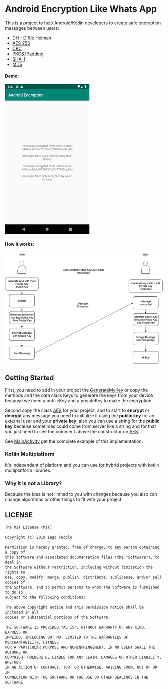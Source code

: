 # Android Encryption Like Whats App
This is a project to help Android/Kotlin developers to create safe encryption messages between users:

 * [DH - Diffie Helman](https://hackernoon.com/algorithms-explained-diffie-hellman-1034210d5100)
 * [AES 256](https://searchsecurity.techtarget.com/definition/Advanced-Encryption-Standard)
 * [CBC](https://searchsecurity.techtarget.com/definition/cipher-block-chaining)
 * [PKCS7Padding](https://en.wikipedia.org/wiki/Padding_(cryptography))
 * [SHA-1](https://en.wikipedia.org/wiki/SHA-1)
 * [MD5](https://searchsecurity.techtarget.com/definition/MD5)
 
 #### Demo: 

 ![](https://github.com/ifucolo/android-encryption-like-whatsapp/blob/master/rsz_screenshot_1568237127.png)
 
 #### How it works:
 ![](https://github.com/ifucolo/Android-encryption-Like-whatsapp/blob/master/Untitled%20Diagram%20(1).png)

 
## Getting Started

First, you need to add in your project the [GenerateMyKey](https://github.com/ifucolo/android-encryption-like-whatsapp/blob/master/app/src/main/java/com/ifucolo/androidencryption/encrypt/GenerateMyKeys.kt) or copy the methods and the data class Keys to generate the keys from your device because we need a publicKey and a privateKey to make the encryption.

Second copy the class [AES](https://github.com/ifucolo/android-encryption-like-whatsapp/blob/master/app/src/main/java/com/ifucolo/androidencryption/encrypt/AES.kt) for your project, and to start to **encrypt** or **decrypt** any message you need to initialize it using the **public key** for an external user and your **private key**, also you can use a string for the **public key** because sometimes could come from server like a string and for that you just need to see the comment above the constructor on [AES](https://github.com/ifucolo/android-encryption-like-whatsapp/blob/master/app/src/main/java/com/ifucolo/androidencryption/encrypt/AES.kt).

See [MainActivity](https://github.com/ifucolo/android-encryption-like-whatsapp/blob/master/app/src/main/java/com/ifucolo/androidencryption/MainActivity.kt) get the complete example of this implementation.


### Kotlin Multiplatform
It's independent of platform and you can use for hybrid projects with kotlin multiplatform libraries.


### Why it is not a Library?
Because the idea is not limited to you with changes because you also can change algorithms or other things to fit with your project.




## LICENSE

```
The MIT License (MIT)

Copyright (c) 2019 Iago Fucolo

Permission is hereby granted, free of charge, to any person obtaining a copy of
this software and associated documentation files (the "Software"), to deal in
the Software without restriction, including without limitation the rights to
use, copy, modify, merge, publish, distribute, sublicense, and/or sell copies of
the Software, and to permit persons to whom the Software is furnished to do so,
subject to the following conditions:

The above copyright notice and this permission notice shall be included in all
copies or substantial portions of the Software.

THE SOFTWARE IS PROVIDED "AS IS", WITHOUT WARRANTY OF ANY KIND, EXPRESS OR
IMPLIED, INCLUDING BUT NOT LIMITED TO THE WARRANTIES OF MERCHANTABILITY, FITNESS
FOR A PARTICULAR PURPOSE AND NONINFRINGEMENT. IN NO EVENT SHALL THE AUTHORS OR
COPYRIGHT HOLDERS BE LIABLE FOR ANY CLAIM, DAMAGES OR OTHER LIABILITY, WHETHER
IN AN ACTION OF CONTRACT, TORT OR OTHERWISE, ARISING FROM, OUT OF OR IN
CONNECTION WITH THE SOFTWARE OR THE USE OR OTHER DEALINGS IN THE SOFTWARE.
